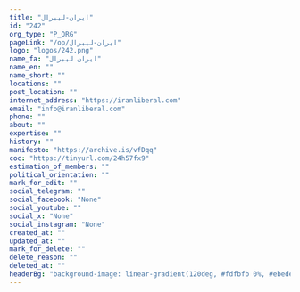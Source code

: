 ```yaml
---
title: "ایران-لیبرال"
id: "242"
org_type: "P_ORG"
pageLink: "/op/ایران-لیبرال"
logo: "logos/242.png"
name_fa: "ایران لیبرال"
name_en: ""
name_short: ""
locations: ""
post_location: ""
internet_address: "https://iranliberal.com"
email: "info@iranliberal.com"
phone: ""
about: ""
expertise: ""
history: ""
manifesto: "https://archive.is/vfDqq"
coc: "https://tinyurl.com/24h57fx9"
estimation_of_members: ""
political_orientation: ""
mark_for_edit: ""
social_telegram: ""
social_facebook: "None"
social_youtube: ""
social_x: "None"
social_instagram: "None"
created_at: ""
updated_at: ""
mark_for_delete: ""
delete_reason: ""
deleted_at: ""
headerBg: "background-image: linear-gradient(120deg, #fdfbfb 0%, #ebedee 100%);"
---
```


